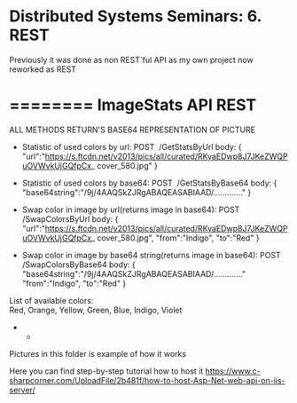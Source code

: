 Distributed Systems Seminars: 6. REST
========
Previously it was done as non REST`ful API as my own project
now reworked as REST

========
ImageStats API REST
========

ALL METHODS RETURN'S BASE64 REPRESENTATION OF PICTURE

- Statistic of used colors by url: 
 POST ​ /GetStatsByUrl body: { "url":"https://s.ftcdn.net/v2013/pics/all/curated/RKyaEDwp8J7JKeZWQPuOVWvkUjGQfpCx_ cover_580.jpg" } 

- Statistic of used colors by base64: 
 POST  ​ /GetStatsByBase64 body: { "base64string":"/9j/4AAQSkZJRgABAQEASABIAAD/............." } 

- Swap color in image by url(returns image in base64): 
 POST  ​ /SwapColorsByUrl body: { "url":"https://s.ftcdn.net/v2013/pics/all/curated/RKyaEDwp8J7JKeZWQPuOVWvkUjGQfpCx_ cover_580.jpg", "from":"Indigo", "to":"Red" } 

- Swap color in image by base64 string(returns image in base64): 
 POST /SwapColorsByBase64 body: { "base64string":"/9j/4AAQSkZJRgABAQEASABIAAD/............." "from":"Indigo", "to":"Red" } 
 
List of available colors:  
Red, Orange, Yellow, Green, Blue, Indigo, Violet 
 
- - 

Pictures in this folder is example of how it works

Here you can find step-by-step tutorial how to host it
https://www.c-sharpcorner.com/UploadFile/2b481f/how-to-host-Asp-Net-web-api-on-iis-server/

